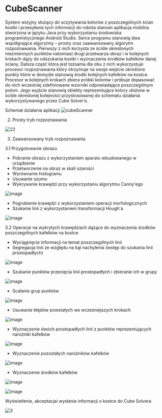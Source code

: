 # CubeScanner

  System wizyjny służący do sczytywania kolorów z poszczególnych ścian kostki i przesyłania tych informacji do robota stanowi aplikacja mobilna stworzona w języku Java przy wykorzystaniu środowiska programistycznego Android Studio.
  Serce programu stanowią dwa współgrające algorytmy – prosty oraz zaawansowany algorytm rozpoznawania. Pierwszy z nich korzysta ze ściśle określonych niezmiennych punktów natomiast drugi przetwarza obraz i w kolejnych krokach dąży do odszukania kostki i wyznaczenia środków kafelków danej ściany. Dalsza część która jest tożsama dla obu z nich wykorzystuje procesor rozpoznawania który otrzymuje na swoje wejście określone punkty które w domyśle stanowią środki kolejnych kafelków na kostce. Procesor w kolejnych krokach zbiera próbki kolorów i próbuje dopasować do nich wcześniej zdefiniowane wzorniki odpowiadające poszczególnym polom. Jego wyjście stanowią obiekty reprezentujące kolory ułożone w ściśle 
określonej kolejności przystosowanej do schematu działania wykorzystywanego przez Cube Solver’a.

Schemat działania aplikacji 
![cubeScanner](https://user-images.githubusercontent.com/101074920/158663407-6ae70641-c7aa-46d1-9e16-194ee0326751.png)

2. Prosty tryb rozpoznawania

![22](https://user-images.githubusercontent.com/101074920/158664854-a66b2e78-11dd-4668-ad48-3b9a9300b4a6.png)

3. Zaawansowany tryb rozpoznawania

3.1 Przygotowanie obrazu

- Pobranie obrazu z wykorzystaniem aparatu wbudowanego w urządzenie
- Przetworzenie na obraz w skali szarości
- Wyrównanie histogramu
- Usuwanie szumu
- Wykrywanie krawędzi przy wykorzystaniu algorytmu Canny'ego

![image](https://user-images.githubusercontent.com/101074920/158665456-c10e3730-b099-4405-a025-65dad25bb301.png)

- Pogrubienie krawędzi z wykorzystaniem operacji morfologicznych
- Szukanie linii z wykorzystaniem transformacji Hough'a

![image](https://user-images.githubusercontent.com/101074920/158665509-a120b827-8097-401b-9649-e8f73d56132a.png)

3.2 Operacje na wykrytych krawędziach dążące do wyznaczenia środków poszczególnych kafelków na kostce

- Wyciągnięcie informacji na temat poszczególnych linii
- Segregacja linii ze względu na kąt nachylenia (wstęp do szukania linii prostopadłych)

![image](https://user-images.githubusercontent.com/101074920/158675585-ca125012-e58b-46ce-bf64-ac2328d9f6dd.png)

- Szukanie punktów przecięcia linii prostopadłych i zbieranie ich w grupy

![image](https://user-images.githubusercontent.com/101074920/158675623-b81d68a8-503f-4aaa-b8cf-25533e2c6a9a.png)

- Scalanie grup punktów

![image](https://user-images.githubusercontent.com/101074920/158675666-d94c40f4-a112-498a-a0d4-cac5fc659e3a.png)

- Usuwanie błędów powstałych we wcześniejszych krokach 

![image](https://user-images.githubusercontent.com/101074920/158675703-f8dc6007-4744-4717-8c83-85af2ec65a87.png)

- Wyznaczenie dwóch prostopadłych linii z punktów reprezentujących narożniki kafelków

![image](https://user-images.githubusercontent.com/101074920/158675727-f74290a5-d339-4ccd-a36e-4abb8a118a65.png)

- Wyznaczenie pozostałych narożników kafelków 

![image](https://user-images.githubusercontent.com/101074920/158675801-9d2f4703-c6ea-4269-a655-85d43f85b8ca.png)

- Wyznaczenie środków kafelków

![image](https://user-images.githubusercontent.com/101074920/158675883-0458341b-28a0-434d-9063-63d12c5f978c.png)

![image](https://user-images.githubusercontent.com/101074920/158675829-d1fd99e6-fb6e-42a2-9eba-61e12d72b308.png)

Wyświetlenie, akceptacjai wysłanie informacji o kostce do Cube Solvera

![3](https://user-images.githubusercontent.com/101074920/158677421-1d59c671-d42c-4d38-8bab-923053db2198.png)

